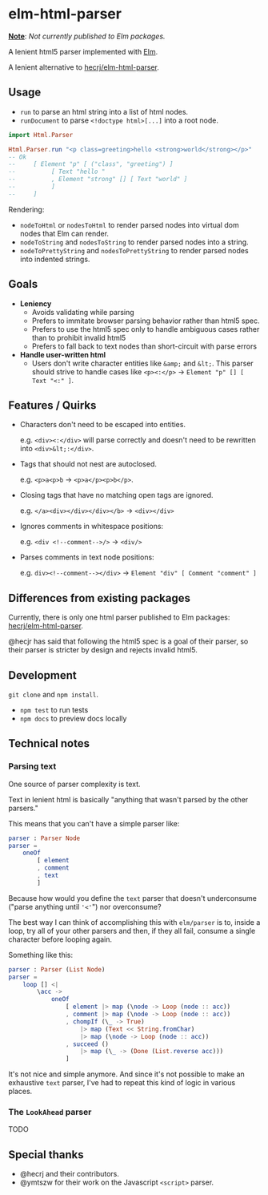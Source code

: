 # elm-html-parser

<u>**Note**</u>: *Not currently published to Elm packages.*

A lenient html5 parser implemented with [Elm](https://elm-lang.org). 

A lenient alternative to [hecrj/elm-html-parser](https://package.elm-lang.org/packages/hecrj/html-parser/latest/).

## Usage

- `run` to parse an html string into a list of html nodes.
- `runDocument` to parse `<!doctype html>[...]` into a root node.

```elm
import Html.Parser 

Html.Parser.run "<p class=greeting>hello <strong>world</strong></p>"
-- Ok 
--     [ Element "p" [ ("class", "greeting") ] 
--          [ Text "hello "
--          , Element "strong" [] [ Text "world" ] 
--          ] 
--     ]
```

Rendering:

- `nodeToHtml` or `nodesToHtml` to render parsed nodes into virtual dom nodes that Elm can render.
- `nodeToString` and `nodesToString` to render parsed nodes into a string.
- `nodeToPrettyString` and `nodesToPrettyString` to render parsed nodes into indented strings.

## Goals

- **Leniency** 
    - Avoids validating while parsing
    - Prefers to immitate browser parsing behavior rather than html5 spec.
    - Prefers to use the html5 spec only to handle ambiguous cases rather than to prohibit invalid html5
    - Prefers to fall back to text nodes than short-circuit with parse errors
- **Handle user-written html**
    - Users don't write character entities like `&amp;` and `&lt;`. This parser should strive to handle cases like `<p><:</p>` -> `Element "p" [] [ Text "<:" ]`. 

## Features / Quirks

- Characters don't need to be escaped into entities. 

  e.g. `<div><:</div>` will parse correctly and doesn't need to be rewritten into `<div>&lt;:</div>`.
- Tags that should not nest are autoclosed. 

  e.g. `<p>a<p>b` -> `<p>a</p><p>b</p>`.
- Closing tags that have no matching open tags are ignored. 

  e.g. `</a><div></div></div></b>` -> `<div></div>`
- Ignores comments in whitespace positions:
 
  e.g. `<div <!--comment-->/>` -> `<div/>`
- Parses comments in text node positions:

  e.g. `div><!--comment--></div>` -> 
  `Element "div" [ Comment "comment" ]`

## Differences from existing packages

Currently, there is only one html parser published to Elm packages: [hecrj/elm-html-parser](https://package.elm-lang.org/packages/hecrj/html-parser/latest/).

@hecjr has said that following the html5 spec is a goal of their parser, so their parser is stricter by design and rejects invalid html5.

## Development

`git clone` and `npm install`.

- `npm test` to run tests
- `npm docs` to preview docs locally

## Technical notes

### Parsing text

One source of parser complexity is text. 

Text in lenient html is basically "anything that wasn't parsed by the other parsers."

This means that you can't have a simple parser like:

```elm
parser : Parser Node
parser =
    oneOf
        [ element
        , comment
        , text
        ]
```

Because how would you define the `text` parser that doesn't underconsume ("parse anything until `'<'`") nor overconsume?

The best way I can think of accomplishing this with `elm/parser` is to, inside a loop, try all of your other parsers and then, if they all fail, consume a single character before looping again.

Something like this:

```elm
parser : Parser (List Node)
parser =
    loop [] <|
        \acc ->
            oneOf
                [ element |> map (\node -> Loop (node :: acc))
                , comment |> map (\node -> Loop (node :: acc))
                , chompIf (\_ -> True) 
                    |> map (Text << String.fromChar)
                    |> map (\node -> Loop (node :: acc))
                , succeed () 
                    |> map (\_ -> (Done (List.reverse acc)))
                ]
```

It's not nice and simple anymore.  And since it's not possible to make an exhaustive `text` parser, I've had to repeat this kind of logic in various places.

### The `LookAhead` parser

TODO

## Special thanks

- @hecrj and their contributors.
- @ymtszw for their work on the Javascript `<script>` parser.